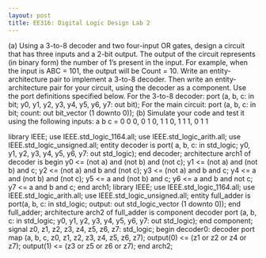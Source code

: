 ```yaml
---
layout: post
title: EE316: Digital Logic Design Lab 2
---
```


(a) Using a 3-to-8 decoder and two four-input OR gates, design a circuit that has
three inputs and a 2-bit output. The output of the circuit represents (in binary
form) the number of 1’s present in the input. For example, when the input is
ABC = 101, the output will be Count = 10. Write an entity-architecture pair to
implement a 3-to-8 decoder. Then write an entity-architecture pair for your circuit,
using the decoder as a component. Use the port definitions specified below.
For the 3-to-8 decoder:
port (a, b, c: in bit;
y0, y1, y2, y3, y4, y5, y6, y7: out bit);
For the main circuit: port (a, b, c: in bit; count: out bit_vector (1 downto 0));
(b) Simulate your code and test it using the following inputs:
a b c = 0 0 0, 0 1 0, 1 1 0, 1 1 1, 0 1 1



<p class="message">
library IEEE;
use IEEE.std_logic_1164.all;
use IEEE.std_logic_arith.all;
use IEEE.std_logic_unsigned.all;
entity decoder is
port( a, b, c: in std_logic;
y0, y1, y2, y3, y4, y5, y6, y7: out std_logic);
end decoder;
architecture arch1 of decoder is
begin
y0 <= (not a) and (not b) and (not c);
y1 <= (not a) and (not b) and c;
y2 <= (not a) and b and (not c);
y3 <= (not a) and b and c;
y4 <= a and (not b) and (not c);
y5 <= a and (not b) and c;
y6 <= a and b and not c;
y7 <= a and b and c;
end arch1;
library IEEE;
use IEEE.std_logic_1164.all;
use IEEE.std_logic_arith.all;
use IEEE.std_logic_unsigned.all;
entity full_adder is
port(a, b, c: in std_logic; output: out std_logic_vector (1 downto 0));
end full_adder;
architecture arch2 of full_adder is
component decoder
port (a, b, c: in std_logic;
y0, y1, y2, y3, y4, y5, y6, y7: out std_logic);
end component;
signal z0, z1, z2, z3, z4, z5, z6, z7: std_logic;
begin
decoder0: decoder
port map (a, b, c, z0, z1, z2, z3, z4, z5, z6, z7);
output(0) <= (z1 or z2 or z4 or z7);
output(1) <= (z3 or z5 or z6 or z7);
end arch2;
</p>